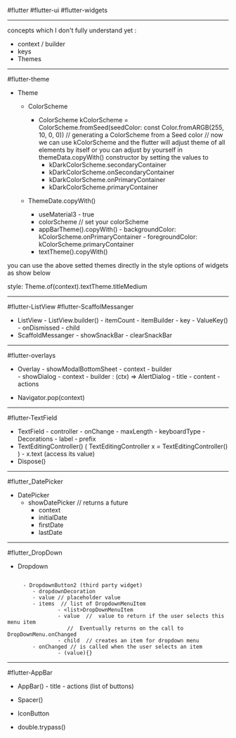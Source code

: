#flutter 
#flutter-ui 
#flutter-widgets 

----

concepts which I don't fully understand yet :
- context / builder 
- keys
- Themes

----
#flutter-theme

- Theme
	- ColorScheme 
		- ColorScheme kColorScheme =
		 ColorScheme.fromSeed(seedColor: const Color.fromARGB(255, 10, 0, 0))
		// generating a ColorScheme from a Seed color
		// now we can use kColorScheme and the flutter will adjust theme of all elements by itself or you can adjust by yourself in themeData.copyWith() constructor 
		by setting the values to
			- kDarkColorScheme.secondaryContainer
			- kDarkColorScheme.onSecondaryContainer
			- kDarkColorScheme.onPrimaryContainer
			- kDarkColorScheme.primaryContainer

			
	- ThemeDate.copyWith()
		- useMaterial3 - true
		- colorScheme // set your colorScheme
		- appBarTheme().copyWith()
						- backgroundColor: kColorScheme.onPrimaryContainer
						- foregroundColor: kColorScheme.primaryContainer
		- textTheme().copyWith()

you can use the above setted themes directly in the style options of widgets as show below

style: Theme.of(context).textTheme.titleMedium

----
#flutter-ListView
#flutter-ScaffolMessanger

- ListView
			- ListView.builder()
					- itemCount
					- itemBuilder
						- key - ValueKey()
					- onDismissed
					- child
- ScaffoldMessanger 
			- showSnackBar
			- clearSnackBar

---

#flutter-overlays

- Overlay 
			-  showModalBottomSheet
					- context
					- builder	
			- showDialog
					- context
					- builder : (ctx) => AlertDialog
													- title
													- content
													- actions

- Navigator.pop(context)

--- 
#flutter-TextField

- TextField 
		- controller
		- onChange
		- maxLength
		- keyboardType
		- Decorations
				- label
				- prefix
- TextEditingController()
		( TextEditingController x = TextEditingController() )
		-  x.text (access its value)
- Dispose() 

--- 
#flutter_DatePicker

- DatePicker 
	- showDatePicker     // returns a future
		- context
		- initialDate
		- firstDate
		- lastDate

---
#flutter_DropDown

- Dropdown

```

	 - DropdownButton2 (third party widget)
		- dropdownDecoration
		- value // placeholder value
		- items  // list of DropdownMenuItem
				- <list>DropDownMenuItem
				- value  //  value to return if the user selects this menu item
				   //  Eventually returns on the call to DropDownMenu.onChanged
				- child  // creates an item for dropdown menu
		- onChanged // is called when the user selects an item
				- (value){}

```

---
#flutter-AppBar

- AppBar()
		- title
		- actions (list of buttons)

- Spacer()
-  IconButton
- double.trypass()